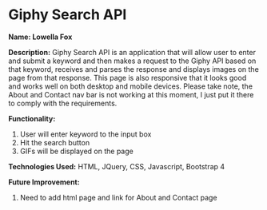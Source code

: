 # Giphy Search API

**Name: Lowella Fox**

**Description:** Giphy Search API is an application that will allow user to enter and submit a keyword and then makes a request to the Giphy API based on that keyword, receives and parses the response and displays images on the page from that response. This page is also responsive that it looks good and works well on both desktop and mobile devices. Please take note, the About and Contact nav bar is not working at this moment, I just put it there to comply with the requirements.

**Functionality:** 
1.	User will enter keyword to the input box
2.	Hit the search button
3.	GIFs will be displayed on the page

**Technologies Used:** HTML, JQuery, CSS, Javascript, Bootstrap 4

**Future Improvement:**
1. Need to add html page and link for About and Contact page
